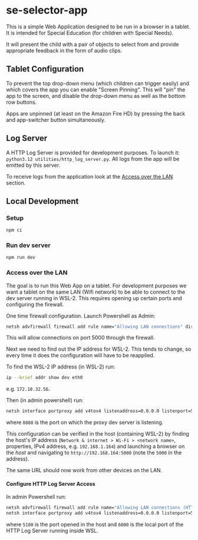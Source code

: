 # se-selector-app

This is a simple Web Application designed to be run in a browser in a tablet.
It is intended for Special Education (for children with Special Needs).

It will present the child with a pair of objects to select from and
provide appropriate feedback in the form of audio clips.

## Tablet Configuration

To prevent the top drop-down menu (which children can trigger easily) and
which covers the app you can enable "Screen Pinning".
This will "pin" the app to the screen,
and disable the drop-down menu as well as the bottom row buttons.

Apps are unpinned (at least on the Amazon Fire HD) by pressing
the back and app-switcher button simultaneously.

## Log Server

A HTTP Log Server is provided for development purposes.
To launch it: `python3.12 utilities/http_log_server.py`.
All logs from the app will be emitted by this server.

To receive logs from the application look at
the [Access over the LAN](#access-over-the-lan) section.

## Local Development

### Setup

```sh
npm ci
```

### Run dev server

```sh
npm run dev
```

### Access over the LAN

The goal is to run this Web App on a tablet.
For development purposes we want a tablet on the same LAN (Wifi network)
to be able to connect to the dev server running in WSL-2.
This requires opening up certain ports and configuring the firewall.

One time firewall configuration.
Launch Powershell as Admin:

```sh
netsh advfirewall firewall add rule name="Allowing LAN connections" dir=in action=allow protocol=TCP localport=5000
```

This will allow connections on port 5000 through the firewall.

Next we need to find out the IP address for WSL-2.
This tends to change, so every time it does the configuration will have to be reapplied.

To find the WSL-2 IP address (in WSL-2) run:

```sh
ip --brief addr show dev eth0
```

e.g. `172.18.32.56`.

Then (in admin powershell) run:

```sh
netsh interface portproxy add v4tov4 listenaddress=0.0.0.0 listenport=5000 connectaddress=<wsl ip addr> connectport=8080
```

where `8080` is the port on which the proxy dev server is listening.

This configuration can be verified in the host (containing WSL-2) by
finding the host's IP address (`Network & internet > Wi-Fi > <network name>`,
properties, IPv4 address, e.g. `192.168.1.164`) and
launching a browser on the *host* and navigating to `http://192.168.164:5000`
(note the `5000` in the address).

The same URL should now work from other devices on the LAN.

#### Configure HTTP Log Server Access

In admin Powershell run:

```sh
netsh advfirewall firewall add rule name="Allowing LAN connections (HTTP Log Server)" dir=in action=allow protocol=TCP localport=5100
netsh interface portproxy add v4tov4 listenaddress=0.0.0.0 listenport=5100 connectaddress=<wsl ip address> connectport=6000
```

where `5100` is the port opened in the host and
`6000` is the local port of the HTTP Log Server running inside WSL.
